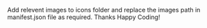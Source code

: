 Add relevent images to icons folder and replace the images path in manifest.json file as required. Thanks Happy Coding!
